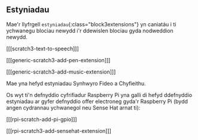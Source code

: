 ## Estyniadau

Mae'r llyfrgell `estyniadau`{:class="block3extensions"} yn caniatáu i ti ychwanegu blociau newydd i'r ddewislen blociau gyda nodweddion newydd.

[[[scratch3-text-to-speech]]]

[[[generic-scratch3-add-pen-extension]]]

[[[generic-scratch3-add-music-extension]]]

Mae yna hefyd estyniadau Synhwyro Fideo a Chyfieithu.

Os wyt ti'n defnyddio cyfrifiadur Raspberry Pi yna galli di hefyd ddefnyddio estyniadau ar gyfer defnyddio offer electroneg gyda'r Raspberry Pi (bydd angen cydrannau ychwanegol neu Sense Hat arnat ti):

[[[rpi-scratch-add-pi-gpio]]]

[[[rpi-scratch3-add-sensehat-extension]]]
